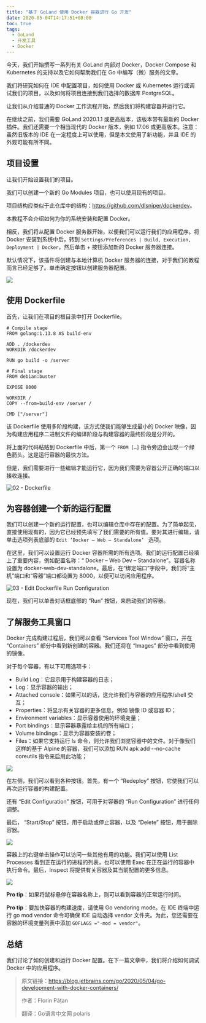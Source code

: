 ```yaml
---
title: "基于 GoLand 使用 Docker 容器进行 Go 开发"
date: 2020-05-04T14:17:51+08:00
toc: true
tags: 
  - GoLand
  - 开发工具
  - Docker
---
```


今天，我们开始撰写一系列有关 GoLand 内部对 Docker，Docker Compose 和 Kubernetes 的支持以及它如何帮助我们在 Go 中编写（微）服务的文章。

我们将研究如何在 IDE 中配置项目，如何使用 Docker 或 Kubernetes 运行或调试我们的项目，以及如何将项目连接到我们选择的数据库 PostgreSQL。

让我们从介绍普通的 Docker 工作流程开始，然后我们将构建容器并运行它。

在继续之前，我们需要 GoLand 2020.1.1 或更高版本，该版本带有最新的 Docker 插件。我们还需要一个相当现代的 Docker 版本，例如 17.06 或更高版本。注意：虽然旧版本的 IDE 在一定程度上可以使用，但是本文使用了新功能，并且 IDE 的外观可能有所不同。

## 项目设置

让我们开始设置我们的项目。

我们可以创建一个新的 Go Modules 项目，也可以使用现有的项目。

项目结构应类似于此仓库中的结构：<https://github.com/dlsniper/dockerdev>。

本教程不会介绍如何为你的系统安装和配置 Docker。

相反，我们将从配置 Docker 服务器开始，以便我们可以运行我们的应用程序。将 Docker 安装到系统中后，转到 `Settings/Preferences | Build, Execution, Deployment | Docker`，然后单击 + 按钮添加新的 Docker 服务器连接。

默认情况下，该插件将创建与本地计算机 Docker 服务器的连接，对于我们的教程而言已经足够了。单击确定按钮以创建服务器配置。

![](imgs/01-Configure-Docker-Server.gif)

## 使用 Dockerfile

首先，让我们在项目的根目录中打开 Dockerfile。

```dockefile
# Compile stage
FROM golang:1.13.8 AS build-env
 
ADD . /dockerdev
WORKDIR /dockerdev
 
RUN go build -o /server
 
# Final stage
FROM debian:buster
 
EXPOSE 8000
 
WORKDIR /
COPY --from=build-env /server /
 
CMD ["/server"]
```

该 Dockerfile 使用多阶段构建，该方式使我们能够生成最小的 Docker 映像，因为构建应用程序二进制文件的编译阶段与构建容器的最终阶段是分开的。

将上面的代码粘贴到 Dockerfile 中后，第一个 `FROM […]` 指令旁边会出现一个绿色箭头。这是运行容器的最快方法。

但是，我们需要进行一些编辑才能运行它，因为我们需要为容器公开正确的端口以接收连接。

![02 - Dockerfile](imgs/02-Dockerfile.png)

## 为容器创建一个新的运行配置

我们可以创建一个新的运行配置，也可以编辑仓库中存在的配置。为了简单起见，直接使用现有的，因为它已经预先填写了我们需要的所有值。要对其进行编辑，请单击选项列表底部的 `Edit ‘Docker – Web – Standalone’ ` 选项。

在这里，我们可以设置运行 Docker 容器所需的所有选项。我们的运行配置已经填上了重要内容，例如配置名称：“ Docker – Web Dev – Standalone”。容器名称设置为 docker-web-dev-standalone。最后，在“绑定端口”字段中，我们将“主机”端口和“容器”端口都设置为 8000，以便可以访问应用程序。

![03 - Edit Dockerfile Run Configuration](https://d3nmt5vlzunoa1.cloudfront.net/go/files/2020/05/03-Edit-Dockerfile-Run-Configuration.png)

现在，我们可以单击对话框底部的 “Run” 按钮，来启动我们的容器。

## 了解服务工具窗口

Docker 完成构建过程后，我们可以查看 “Services Tool Window” 窗口，并在 “Containers” 部分中看到新创建的容器。我们还将在 “Images” 部分中看到使用的镜像。

对于每个容器，有以下可用选项卡：

- Build Log：它显示用于构建容器的日志；
- Log：显示容器的输出；
- Attached console：如果可以的话，这允许我们与容器的应用程序/shell 交互；
- Properties：将显示有关容器的更多信息，例如 镜像 ID 或容器 ID；
- Environment variables：显示容器使用的环境变量；
- Port bindings：显示容器暴露给主机的所有端口；
- Volume bindings：显示为容器安装的卷；
- Files：如果它支持运行 ls 命令，则允许我们浏览容器中的文件。对于像我们这样的基于 Alpine 的容器，我们可以添加 RUN apk add --no-cache coreutils 指令来启用此功能；

![](imgs/04-Running-a-Docker-Container.gif)

在左侧，我们可以看到各种按钮。首先，有一个 “Redeploy” 按钮，它使我们可以再次运行容器的构建配置。

还有 “Edit Configuration” 按钮，可用于对容器的 “Run Configuration” 进行任何调整。

最后， “Start/Stop” 按钮，用于启动或停止容器，以及 “Delete” 按钮，用于删除容器。

![](imgs/05-Docker-Tool-Window-Service-Overview.gif)

容器上的右键单击操作可以访问一些其他有用的功能。我们可以使用 List Processes 看到正在运行的进程的列表，也可以使用 Exec 在正在运行的容器中执行命令。最后，Inspect 将提供有关容器及其当前配置的更多信息。

![](imgs/06-Docker-Container-menu-options.gif)

**Pro tip**：如果将鼠标悬停在容器名称上，则可以看到容器的正常运行时间。

**Pro tip**：要加快容器的构建速度，请使用 Go vendoring mode。在 IDE 终端中运行 go mod vendor 命令可确保 IDE 自动选择 vendor 文件夹。为此，您还需要在容器的环境变量列表中添加 `GOFLAGS ="-mod = vendor"`。

## 总结

我们讨论了如何创建和运行 Docker 配置。在下一篇文章中，我们将介绍如何调试 Docker 中的应用程序。

> 原文链接：https://blog.jetbrains.com/go/2020/05/04/go-development-with-docker-containers/
>
> 作者：Florin Pățan
>
> 翻译：Go语言中文网 polaris

